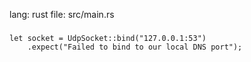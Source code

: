 lang: rust
file: src/main.rs
###
    let socket = UdpSocket::bind("127.0.0.1:53")
        .expect("Failed to bind to our local DNS port");